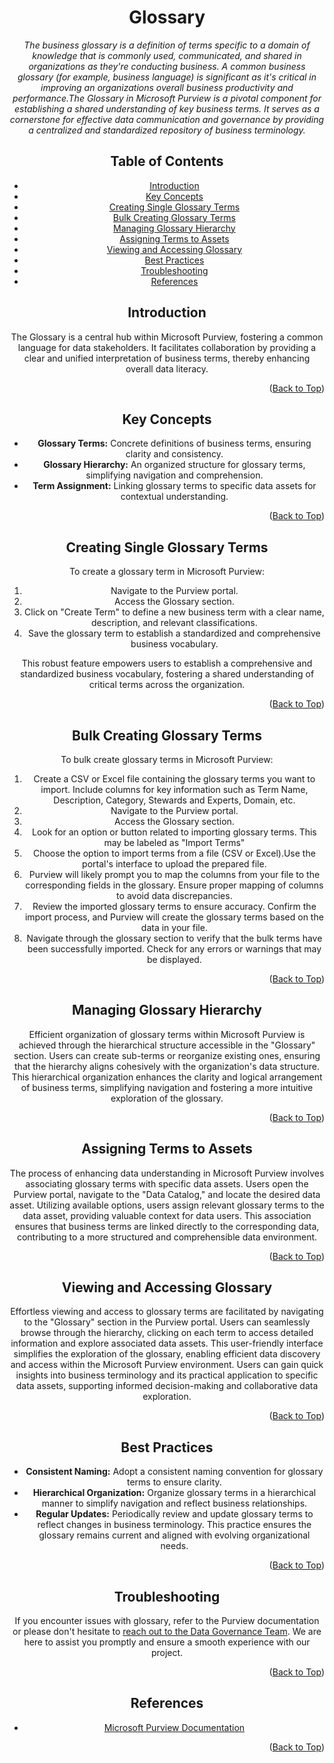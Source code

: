 <!-- Improved compatibility of Back to Top link -->
<a name="Glossary-top"></a>

<!-- Concept TITLE AND OVERVIEW -->

<center>

# Glossary

*The business glossary is a definition of terms specific to a domain of knowledge that is commonly used, communicated, and shared in organizations as they're conducting business. A common business glossary (for example, business language) is significant as it's critical in improving an organizations overall business productivity and performance.The Glossary in Microsoft Purview is a pivotal component for establishing a shared understanding of key business terms. It serves as a cornerstone for effective data communication and governance by providing a centralized and standardized repository of business terminology.*


## Table of Contents

- [Introduction](#introduction)
- [Key Concepts](#key-concepts)
- [Creating Single Glossary Terms](#creating-single-glossary-terms)
- [Bulk Creating Glossary Terms](#bulk-creating-glossary-terms)
- [Managing Glossary Hierarchy](#managing-glossary-hierarchy)
- [Assigning Terms to Assets](#assigning-terms-to-assets)
- [Viewing and Accessing Glossary](#viewing-and-accessing-glossary)
- [Best Practices](#best-practices)
- [Troubleshooting](#troubleshooting)
- [References](#references)

## Introduction

The Glossary is a central hub within Microsoft Purview, fostering a common language for data stakeholders. It facilitates collaboration by providing a clear and unified interpretation of business terms, thereby enhancing overall data literacy.

<p align="right">(<a href="#Glossary-top">Back to Top</a>)</p>

## Key Concepts

- **Glossary Terms:** Concrete definitions of business terms, ensuring clarity and consistency.
- **Glossary Hierarchy:** An organized structure for glossary terms, simplifying navigation and comprehension.
- **Term Assignment:** Linking glossary terms to specific data assets for contextual understanding.

<p align="right">(<a href="#Glossary-top">Back to Top</a>)</p>

## Creating Single Glossary Terms

To create a glossary term in Microsoft Purview:

1. Navigate to the Purview portal.
2. Access the Glossary section.
3. Click on "Create Term" to define a new business term with a clear name, description, and relevant classifications.
4. Save the glossary term to establish a standardized and comprehensive business vocabulary.

This robust feature empowers users to establish a comprehensive and standardized business vocabulary, fostering a shared understanding of critical terms across the organization.

<p align="right">(<a href="#Glossary-top">Back to Top</a>)</p>

## Bulk Creating Glossary Terms

To bulk create glossary terms in Microsoft Purview:

1. Create a CSV or Excel file containing the glossary terms you want to import. Include columns for key information such as Term Name, Description, Category, Stewards and Experts, Domain, etc. 
2. Navigate to the Purview portal.
3. Access the Glossary section.
4. Look for an option or button related to importing glossary terms. This may be labeled as "Import Terms" 
5. Choose the option to import terms from a file (CSV or Excel).Use the portal's interface to upload the prepared file.
6. Purview will likely prompt you to map the columns from your file to the corresponding fields in the glossary. Ensure proper mapping of columns to avoid data discrepancies.
7. Review the imported glossary terms to ensure accuracy. Confirm the import process, and Purview will create the glossary terms based on the data in your file.
8. Navigate through the glossary section to verify that the bulk terms have been successfully imported. Check for any errors or warnings that may be displayed.

<p align="right">(<a href="#Glossary-top">Back to Top</a>)</p>

## Managing Glossary Hierarchy

Efficient organization of glossary terms within Microsoft Purview is achieved through the hierarchical structure accessible in the "Glossary" section. Users can create sub-terms or reorganize existing ones, ensuring that the hierarchy aligns cohesively with the organization's data structure. This hierarchical organization enhances the clarity and logical arrangement of business terms, simplifying navigation and fostering a more intuitive exploration of the glossary.

<p align="right">(<a href="#Glossary-top">Back to Top</a>)</p>

## Assigning Terms to Assets

The process of enhancing data understanding in Microsoft Purview involves associating glossary terms with specific data assets. Users open the Purview portal, navigate to the "Data Catalog," and locate the desired data asset. Utilizing available options, users assign relevant glossary terms to the data asset, providing valuable context for data users. This association ensures that business terms are linked directly to the corresponding data, contributing to a more structured and comprehensible data environment.

<p align="right">(<a href="#Glossary-top">Back to Top</a>)</p>

## Viewing and Accessing Glossary

Effortless viewing and access to glossary terms are facilitated by navigating to the "Glossary" section in the Purview portal. Users can seamlessly browse through the hierarchy, clicking on each term to access detailed information and explore associated data assets. This user-friendly interface simplifies the exploration of the glossary, enabling efficient data discovery and access within the Microsoft Purview environment. Users can gain quick insights into business terminology and its practical application to specific data assets, supporting informed decision-making and collaborative data exploration.

<p align="right">(<a href="#Glossary-top">Back to Top</a>)</p>

## Best Practices

- **Consistent Naming:** Adopt a consistent naming convention for glossary terms to ensure clarity.
- **Hierarchical Organization:** Organize glossary terms in a hierarchical manner to simplify navigation and reflect business relationships.
- **Regular Updates:** Periodically review and update glossary terms to reflect changes in business terminology. This practice ensures the glossary remains current and aligned with evolving organizational needs.

<p align="right">(<a href="#Glossary-top">Back to Top</a>)</p>

## Troubleshooting

If you encounter issues with glossary, refer to the Purview documentation or please don't hesitate to [reach out to the Data Governance Team](mailto:data_governance_team@client.com). We are here to assist you promptly and ensure a smooth experience with our project.

<p align="right">(<a href="#Glossary-top">Back to Top</a>)</p>

## References

- [Microsoft Purview Documentation](https://docs.microsoft.com/en-us/azure/purview/)

<p align="right">(<a href="#Glossary-top">Back to Top</a>)</p>